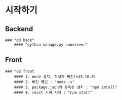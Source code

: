 # 시작하기

## Backend

    ### "cd back"
        #### "python manage.py runserver"

## Front

    ### "cd front
        #### 1. node 설치, 작성자 버전(v18.16.0)
        #### 2. 버전 확인 : "node -v"
        #### 3. package.json의 종속성 설치 : "npm intall"
        #### 4. react 서버 시작 : "npm start"
